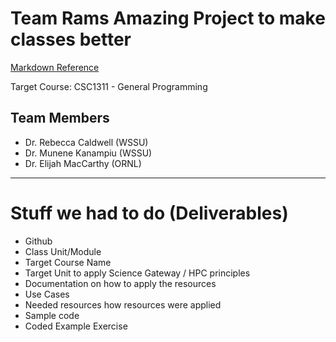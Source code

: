 # Team Rams Amazing Project to make classes better


[Markdown Reference](https://github.github.com/gfm)

Target Course: CSC1311 - General Programming

## Team Members
* Dr. Rebecca Caldwell (WSSU)
* Dr. Munene Kanampiu (WSSU)
* Dr. Elijah MacCarthy (ORNL)

---
# Stuff we had to do (Deliverables)
* Github
 * Class Unit/Module
 * Target Course Name
 * Target Unit to apply Science Gateway / HPC principles
 * Documentation on how to apply the resources
 * Use Cases
 * Needed resources how resources were applied
* Sample code
 * Coded Example Exercise
